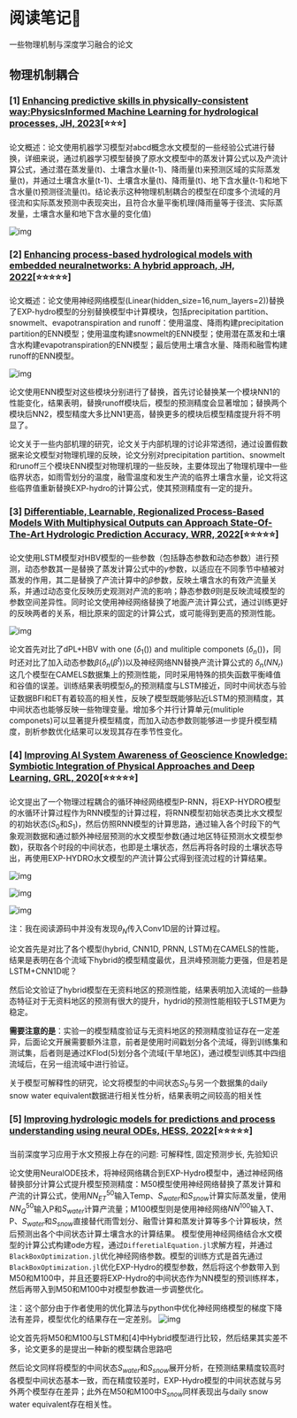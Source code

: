 # 阅读笔记📕

一些物理机制与深度学习融合的论文

## 物理机制耦合

### [1] [Enhancing predictive skills in physically-consistent way:PhysicsInformed Machine Learning for hydrological processes, JH, 2023](https://www.sciencedirect.com/science/article/pii/S002216942201188X)[⭐⭐⭐]

论文概述：论文使用机器学习模型对abcd概念水文模型的一些经验公式进行替换，详细来说，通过机器学习模型替换了原水文模型中的蒸发计算公式以及产流计算公式，通过潜在蒸发量(t)、土壤含水量(t-1)、降雨量(t)来预测区域的实际蒸发量(t)，并通过土壤含水量(t-1)、土壤含水量(t)、降雨量(t)、地下含水量(t-1)和地下含水量(t)预测径流量(t)。结论表示这种物理机制耦合的模型在印度多个流域的月径流和实际蒸发预测中表现突出，且符合水量平衡机理(降雨量等于径流、实际蒸发量，土壤含水量和地下含水量的变化值)

![img](picture/paper1_f1.png "模型结构图")

### [2] [Enhancing process-based hydrological models with embedded neuralnetworks: A hybrid approach, JH, 2022](https://www.sciencedirect.com/science/article/pii/S0022169423010491)[⭐⭐⭐⭐⭐]

论文概述：论文使用神经网络模型(Linear(hidden_size=16,num_layers=2))替换了EXP-hydro模型的分别替换模型中计算模块，包括precipitation partition、snowmelt、evapotranspiration and runoff：使用温度、降雨构建precipitation partition的ENN模型；使用温度构建snowmelt的ENN模型；使用潜在蒸发和土壤含水构建evapotranspiration的ENN模型；最后使用土壤含水量、降雨和融雪构建runoff的ENN模型。

![img](picture/paper2_f1.png "模型结构图")

论文使用ENN模型对这些模块分别进行了替换，首先讨论替换某一个模块NN1的性能变化，结果表明，替换runoff模块后，模型的预测精度会显著增加；替换两个模块后NN2，模型精度大多比NN1更高，替换更多的模块后模型精度提升将不明显了。

论文关于一些内部机理的研究，论文关于内部机理的讨论非常透彻，通过设置假数据来论文模型对物理机理的反映，论文分别对precipitation partition、snowmelt和runoff三个模块ENN模型对物理机理的一些反映，主要体现出了物理机理中一些临界状态，如雨雪划分的温度，融雪温度和发生产流的临界土壤含水量，论文将这些临界值重新替换EXP-hydro的计算公式，使其预测精度有一定的提升。

### [3] [Differentiable, Learnable, Regionalized Process-Based Models With Multiphysical Outputs can Approach State-Of-The-Art Hydrologic Prediction Accuracy, WRR, 2022](https://agupubs.onlinelibrary.wiley.com/doi/10.1029/2022WR032404)[⭐⭐⭐⭐⭐]

论文使用LSTM模型对HBV模型的一些参数（包括静态参数和动态参数）进行预测，动态参数其一是替换了蒸发计算公式中的$\gamma$参数，以适应在不同季节中植被对蒸发的作用，其二是替换了产流计算中的$\beta$参数，反映土壤含水的有效产流量关系，并通过动态变化反映历史观测对产流的影响；静态参数$\theta$则是反映流域模型的参数空间差异性。同时论文使用神经网络替换了地面产流计算公式，通过训练更好的反映两者的关系，相比原来的固定的计算公式，或可能得到更高的预测性能。

![img](picture/paper3_f1.png "论文框架图") 

论文首先对比了dPL+HBV with one ($\delta_1()$) and mulitiple componets ($\delta_n()$)，同时还对比了加入动态参数$\beta$($\delta_n(\beta^t)$)以及神经网络NN替换产流计算公式的 $\delta_n(NN_r)$这几个模型在CAMELS数据集上的预测性能，同时采用特殊的损失函数平衡峰值和谷值的误差。训练结果表明模型$\delta_n$的预测精度与LSTM接近，同时中间状态与验证数据BFI和ET有着较高的相关性，反映了模型既能够贴近LSTM的预测精度，其中间状态也能够反映一些物理变量。增加多个并行计算单元(mulitiple componets)可以显著提升模型精度，而加入动态参数则能够进一步提升模型精度，剖析参数优化结果可以发现其存在季节性变化。

### [4] [Improving AI System Awareness of Geoscience Knowledge: Symbiotic Integration of Physical Approaches and Deep Learning, GRL, 2020](https://agupubs.onlinelibrary.wiley.com/doi/full/10.1029/2020GL088229)[⭐⭐⭐⭐⭐]

论文提出了一个物理过程耦合的循环神经网络模型P-RNN，将EXP-HYDRO模型的水循环计算过程作为RNN模型的计算过程，将RNN模型初始状态类比水文模型的初始状态($S_0$和$S_1$)，然后仿照RNN模型的计算思路，通过输入各个时段下的气象观测数据和通过额外神经层预测的水文模型参数(通过地区特征预测水文模型参数)，获取各个时段的中间状态，也即是土壤状态，然后再将各时段的土壤状态导出，再使用EXP-HYDRO水文模型的产流计算公式得到径流过程的计算结果。

![img](picture/paper4_f1.png "论文框架图")

![img](picture/paper4_f2.png "P-RNN结构图")

![img](picture/paper4_f3.png "hybrid模型结构图")

注：我在阅读源码中并没有发现$\theta_N$传入Conv1D层的计算过程。

论文首先是对比了各个模型(hybrid, CNN1D, PRNN, LSTM)在CAMELS的性能，结果是表明在各个流域下hybrid的模型精度最优，且洪峰预测能力更强，但是若是LSTM+CNN1D呢？

然后论文验证了hybrid模型在无资料地区的预测性能，结果表明加入流域的一些静态特征对于无资料地区的预测有很大的提升，hydrid的预测性能相较于LSTM更为稳定。

**需要注意的是**：实验一的模型精度验证与无资料地区的预测精度验证存在一定差异，后面论文开展需要额外注意，前者是使用时间戳划分各个流域，得到训练集和测试集，后者则是通过KFlod(5)划分各个流域(干旱地区)，通过模型训练其中四组流域后，在另一组流域中进行验证。

关于模型可解释性的研究，论文将模型的中间状态$S_0$与另一个数据集的daily snow water equivalent数据进行相关性分析，结果表明之间较高的相关性

### [5] [Improving hydrologic models for predictions and process understanding using neural ODEs, HESS, 2022](https://hess.copernicus.org/articles/26/5085/2022/)[⭐⭐⭐⭐⭐]

当前深度学习应用于水文预报上存在的问题: 可解释性, 固定预测步长, 先验知识

论文使用NeuralODE技术，将神经网络耦合到EXP-Hydro模型中，通过神经网络替换部分计算公式提升模型预测精度：M50模型使用神经网络替换了蒸发计算和产流的计算公式，使用$NN_{ET}^{50}$输入Temp、$S_{water}$和$S_{snow}$计算实际蒸发量，使用$NN_{Q}^{50}$输入P和$S_{water}$计算产流量；M100模型则是使用神经网络$NN^{100}$输入T、P、$S_{water}$和$S_{snow}$直接替代雨雪划分、融雪计算和蒸发计算等多个计算板块，然后预测出各个中间状态计算土壤含水的计算结果。
模型使用神经网络结合水文模型的计算公式构建ode方程，通过`DifferetialEquation.jl`求解方程，并通过`BlackBoxOptimization.jl`优化神经网络参数。模型的训练方式是首先通过`BlackBoxOptimization.jl`优化EXP-Hydro的模型参数，然后将这个参数带入到M50和M100中，并且还要将EXP-Hydro的中间状态作为NN模型的预训练样本，然后再带入到M50和M100中对模型参数进一步调整优化。

注：这个部分由于作者使用的优化算法与python中优化神经网络模型的梯度下降法有差异，模型优化的结果存在一定差别。
![img](picture/paper5_f1.png "论文框架图")

论文首先将M50和M100与LSTM和[4]中Hybrid模型进行比较，然后结果其实差不多，论文更多的是提出一种新的模型耦合思路吧

然后论文同样将模型的中间状态$`S_{water}`$和$`S_{snow}`$展开分析，在预测结果精度较高时各模型中间状态基本一致，而在精度较差时，EXP-Hydro模型的中间状态就与另外两个模型存在差异；此外在M50和M100中$`S_{snow}`$同样表现出与daily snow water equivalent存在相关性。
